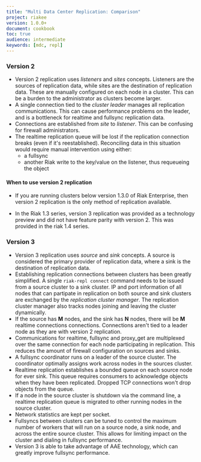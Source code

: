 ```yaml
---
title: "Multi Data Center Replication: Comparison"
project: riakee
version: 1.0.0+
document: cookbook
toc: true
audience: intermediate
keywords: [mdc, repl]
---
```


### Version 2

* Version 2 replication uses *listeners* and *sites* concepts. Listeners are the sources of replication data, while sites are the destination of replication data. These are manually configured on each node in a cluster. This can be a burden to the administrator as clusters become larger. 
* A single connection tied to the *cluster leader* manages all replication communications. This can cause performance problems on the leader, and is a bottleneck for realtime and fullsync replication data.
* Connections are established from *site* to *listener*. This can be confusing for firewall administrators.
* The realtime replication queue will be lost if the replication connection breaks (even if it's reestablished). Reconciling data in this situation would require manual intervention using either:
	* a fullsync
	* another Riak write to the key/value on the listener, thus requeueing the object


#### When to use version 2 replication

* If you are running clusters below version 1.3.0 of Riak Enterprise, then version 2 replication is the only method of replication available. 

* In the Riak 1.3 series, version 3 replication was provided as a technology preview and did not have feature parity with version 2. This was provided in the riak 1.4 series.

### Version 3
* Version 3 replication uses *source* and *sink* concepts. A source is considered the primary provider of replication data, where a sink is the destination of replication data.
* Establishing replication connections between clusters has been greatly simplified. A single `riak-repl connect` command needs to be issued from a source cluster to a sink cluster. IP and port information of all nodes that can partipate in replication on both source and sink clusters are exchanged by the *replication cluster manager*. The replication cluster manager also tracks nodes joining and leaving the cluster dynamically.
* If the source has **M** nodes, and the sink has **N** nodes, there will be **M** realtime connections connections. Connections aren't tied to a leader node as they are with version 2 replication. 
* Communications for realtime, fullsync and proxy_get are multiplexed over the same connection for each node participating in replication. This reduces the amount of firewall configuration on sources and sinks.
* A fullsync coordinator runs on a leader of the source cluster. The coordinator optimally assigns work across nodes in the sources cluster. 
* Realtime replication establishes a bounded queue on each source node for ever sink. This queue requires consumers to acknowledge objects when they have been replicated. Dropped TCP connections won't drop objects from the queue. 
* If a node in the source cluster is shutdown via the command line, a realtime replication queue is migrated to other running nodes in the source cluster.
* Network statistics are kept per socket.
* Fullsyncs between clusters can be tuned to control the maximum number of workers that will run on a source node, a sink node, and across the entire source cluster. This allows for  limiting impact on the cluster and dialing in fullsync performance.
* Version 3 is able to take advantage of AAE technology, which can greatly improve fullsync performance.

